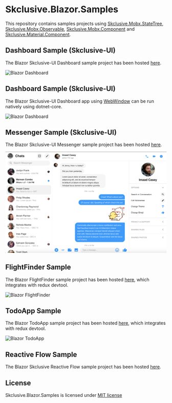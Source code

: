 Skclusive.Blazor.Samples
=============================

This repository contains samples projects using [Skclusive.Mobx.StateTree](https://github.com/skclusive/Skclusive.Mobx.StateTree), [Skclusive.Mobx.Observable](https://github.com/skclusive/Skclusive.Mobx.Observable), [Skclusive.Mobx.Component](https://github.com/skclusive/Skclusive.Mobx.Component) and [Skclusive.Material.Component](https://github.com/skclusive/Skclusive.Material.Component).

## Dashboard Sample (Skclusive-UI)

The Blazor Skclusive-UI Dashboard sample project has been hosted [here](https://skclusive.github.io/Skclusive.Blazor.Samples/Dashboard/).

![Blazor Dashboard](images/dashboard-web.gif)

## Dashboard Sample (Skclusive-UI)

The Blazor Skclusive-UI Dashboard app using [WebWindow](https://github.com/SteveSandersonMS/WebWindow) can be run natively using dotnet-core.

![Blazor Dashboard](images/dashboard-webwindow.gif)

## Messenger Sample (Skclusive-UI)

The Blazor Skclusive-UI Messenger sample project has been hosted [here](https://skclusive.github.io/Skclusive.Blazor.Samples/Messenger/).

![Blazor Messeger](images/messenger.png)

## FlightFinder Sample

The Blazor FlightFinder sample project has been hosted [here](https://skclusive.github.io/Skclusive.Blazor.Samples/FlightFinder/), which integrates with redux devtool.

![Blazor FlightFinder](images/flight-finder.gif)

## TodoApp Sample

The Blazor TodoApp sample project has been hosted [here](https://skclusive.github.io/Skclusive.Blazor.Samples/TodoApp/), which integrates with redux devtool.

![Blazor TodoApp](images/todo-app.gif)

## Reactive Flow Sample

The Blazor Skclusive Reactive Flow sample project has been hosted [here](https://skclusive.github.io/Skclusive.Blazor.Samples/Reactive/).


## License

Skclusive.Blazor.Samples is licensed under [MIT license](http://www.opensource.org/licenses/mit-license.php)
